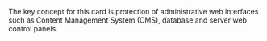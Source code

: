 The key concept for this card is protection of administrative web interfaces such as Content Management System (CMS), database and server web control panels.